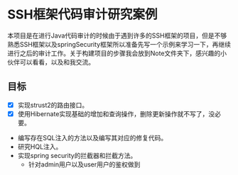 # SSH框架代码审计研究案例

​	本项目是在进行Java代码审计的时候由于遇到许多的SSH框架的项目，但是不够熟悉SSH框架以及springSecurity框架所以准备先写一个示例来学习一下，再继续进行之后的审计工作。关于构建项目的步骤我会放到Note文件夹下，感兴趣的小伙伴可以看看，以及和我交流。

## 目标

- [x] 实现strust2的路由接口。
- [x] 使用Hibernate实现基础的增加和查询操作，删除更新操作就不写了，没必要。
- 编写存在SQL注入的方法以及编写其对应的修复代码。
- 研究HQL注入。
- 实现spring security的拦截器和拦截方法。
  - 针对admin用户以及user用户的鉴权做到
